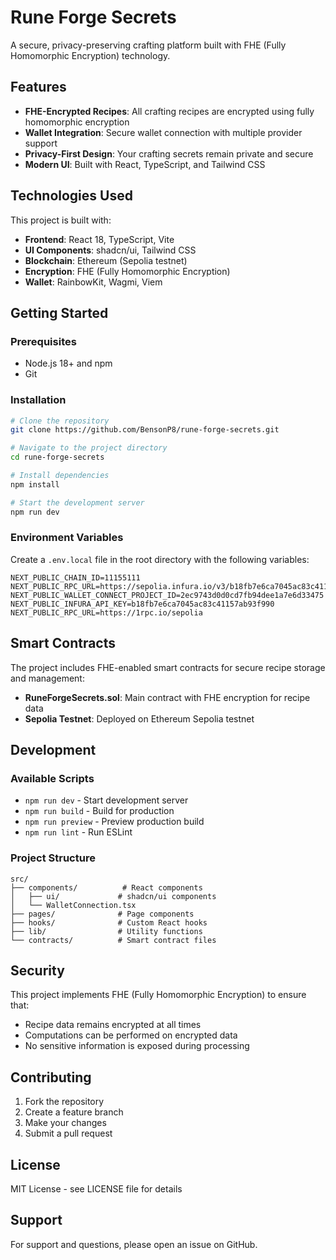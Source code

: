 # Rune Forge Secrets

A secure, privacy-preserving crafting platform built with FHE (Fully Homomorphic Encryption) technology.

## Features

- **FHE-Encrypted Recipes**: All crafting recipes are encrypted using fully homomorphic encryption
- **Wallet Integration**: Secure wallet connection with multiple provider support
- **Privacy-First Design**: Your crafting secrets remain private and secure
- **Modern UI**: Built with React, TypeScript, and Tailwind CSS

## Technologies Used

This project is built with:

- **Frontend**: React 18, TypeScript, Vite
- **UI Components**: shadcn/ui, Tailwind CSS
- **Blockchain**: Ethereum (Sepolia testnet)
- **Encryption**: FHE (Fully Homomorphic Encryption)
- **Wallet**: RainbowKit, Wagmi, Viem

## Getting Started

### Prerequisites

- Node.js 18+ and npm
- Git

### Installation

```bash
# Clone the repository
git clone https://github.com/BensonP8/rune-forge-secrets.git

# Navigate to the project directory
cd rune-forge-secrets

# Install dependencies
npm install

# Start the development server
npm run dev
```

### Environment Variables

Create a `.env.local` file in the root directory with the following variables:

```env
NEXT_PUBLIC_CHAIN_ID=11155111
NEXT_PUBLIC_RPC_URL=https://sepolia.infura.io/v3/b18fb7e6ca7045ac83c41157ab93f990
NEXT_PUBLIC_WALLET_CONNECT_PROJECT_ID=2ec9743d0d0cd7fb94dee1a7e6d33475
NEXT_PUBLIC_INFURA_API_KEY=b18fb7e6ca7045ac83c41157ab93f990
NEXT_PUBLIC_RPC_URL=https://1rpc.io/sepolia
```

## Smart Contracts

The project includes FHE-enabled smart contracts for secure recipe storage and management:

- **RuneForgeSecrets.sol**: Main contract with FHE encryption for recipe data
- **Sepolia Testnet**: Deployed on Ethereum Sepolia testnet

## Development

### Available Scripts

- `npm run dev` - Start development server
- `npm run build` - Build for production
- `npm run preview` - Preview production build
- `npm run lint` - Run ESLint

### Project Structure

```
src/
├── components/          # React components
│   ├── ui/             # shadcn/ui components
│   └── WalletConnection.tsx
├── pages/              # Page components
├── hooks/              # Custom React hooks
├── lib/                # Utility functions
└── contracts/          # Smart contract files
```

## Security

This project implements FHE (Fully Homomorphic Encryption) to ensure that:

- Recipe data remains encrypted at all times
- Computations can be performed on encrypted data
- No sensitive information is exposed during processing

## Contributing

1. Fork the repository
2. Create a feature branch
3. Make your changes
4. Submit a pull request

## License

MIT License - see LICENSE file for details

## Support

For support and questions, please open an issue on GitHub.
